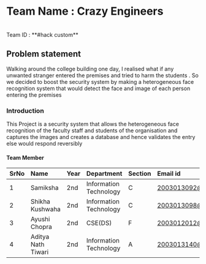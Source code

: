 # Team Name : Crazy Engineers
<br>
Team ID : **#hack custom**    

## Problem statement
Walking around the college building one day, I realised what if any unwanted stranger entered the premises and tried to harm the students . So we decided to boost the security system by making a heterogeneous face recognition system that would detect the face and image of each person entering the premises

### Introduction 
This Project is a security system that allows the heterogeneous face recognition of the faculty staff and students of the organisation and captures the images and creates a database and hence validates the entry else would respond reversibly

#### Team Member

SrNo | Name | Year | Department| Section | Email id
:--|:--|:--|:--|:--|:--|
1 | Samiksha | 2nd |  Information Technology | C | 2003013092@ipec.org.in
2 | Shikha Kushwaha | 2nd | Information Technology | C | 2003013098@ipec.org.in
3 | Ayushi Chopra | 2nd | CSE(DS) | F | 2003012012@ipec.org.in
4 | Aditya Nath Tiwari | 2nd | Information Technology | A | 2003013140@ipec.org.in

<br>
